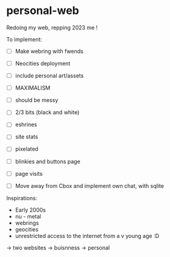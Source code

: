 # personal-web
Redoing my web, repping 2023 me ! 



To implement:
- [ ] Make webring with fwends
- [ ] Neocities deployment
- [ ] include personal art/assets 
- [ ] MAXIMALISM
- [ ] should be messy
- [ ] 2/3 bits (black and white)
- [ ] eshrines
- [ ] site stats
- [ ] pixelated
- [ ] blinkies and buttons page
- [ ] page visits
- [ ] Move away from Cbox and implement own chat, with sqlite


Inspirations:
- Early 2000s
- nu - metal 
- webrings
- geocities
- unrestricted access to the internet from a v young age :D


-> two websites 
-> buisnness 
-> personal 
